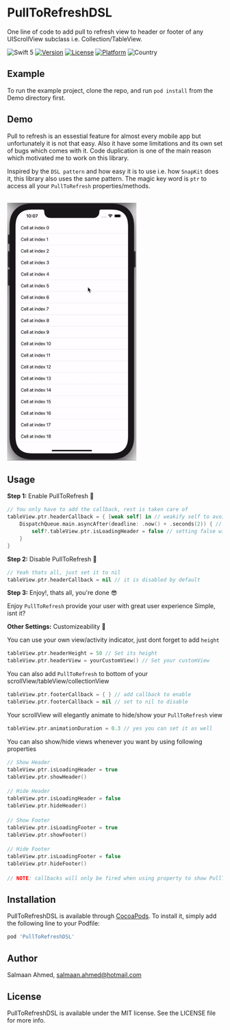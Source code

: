 # PullToRefreshDSL
One line of code to add pull to refresh view to header or footer of any UIScrollView subclass i.e. Collection/TableView.

![Swift 5](https://img.shields.io/badge/Swift-5-orange.svg?style=flat)
[![Version](https://img.shields.io/cocoapods/v/PullToRefreshDSL.svg?style=flat)](https://cocoapods.org/pods/PullToRefreshDSL)
[![License](https://img.shields.io/cocoapods/l/PullToRefreshDSL.svg?style=flat)](https://cocoapods.org/pods/PullToRefreshDSL)
[![Platform](https://img.shields.io/cocoapods/p/PullToRefreshDSL.svg?style=flat)](https://cocoapods.org/pods/PullToRefreshDSL)
![Country](https://img.shields.io/badge/Made%20with%20%E2%9D%A4-pakistan-green.svg)

## Example

To run the example project, clone the repo, and run `pod install` from the Demo directory first.

## Demo

Pull to refresh is an essestial feature for almost every mobile app but unfortunately it is not that easy.
Also it have some limitations and its own set of bugs which comes with it. Code duplication is one of the main reason which motivated me to work on this library.

Inspired by the `DSL pattern` and how easy it is to use i.e. how `SnapKit` does it, this library also uses the same pattern.
The magic key word is `ptr` to access all your `PullToRefresh` properties/methods.

<br>
<img height="600" src="https://github.com/salmaanahmed/PullToRefreshDSL/blob/master/sample.gif?raw=true" />
<br>

## Usage

**Step 1:** Enable PullToRefresh 🚀
```swift
// You only have to add the callback, rest is taken care of
tableView.ptr.headerCallback = { [weak self] in // weakify self to avoid strong reference
    DispatchQueue.main.asyncAfter(deadline: .now() + .seconds(2)) { // your network call
        self?.tableView.ptr.isLoadingHeader = false // setting false will hide the view
    }
}
``` 
  
**Step 2:** Disable PullToRefresh 🤯
```swift
// Yeah thats all, just set it to nil
tableView.ptr.headerCallback = nil // it is disabled by default
```

**Step 3:** Enjoy!, thats all, you're done 😎

Enjoy `PullToRefresh` provide your user with great user experience
Simple, isnt it?

**Other Settings:** Customizeability 🤔

You can use your own view/activity indicator, just dont forget to add `height`
```swift
tableView.ptr.headerHeight = 50 // Set its height
tableView.ptr.headerView = yourCustomView() // Set your customView
```

You can also add `PullToRefresh` to bottom of your scrollView/tableView/collectionView
```swift
tableView.ptr.footerCallback = { } // add callback to enable
tableView.ptr.footerCallback = nil // set to nil to disable
```

Your scrollView will elegantly animate to hide/show your `PullToRefresh` view
```swift
tableView.ptr.animationDuration = 0.3 // yes you can set it as well
```

You can also show/hide views whenever you want by using following properties
```swift
// Show Header
tableView.ptr.isLoadingHeader = true
tableView.ptr.showHeader()

// Hide Header
tableView.ptr.isLoadingHeader = false
tableView.ptr.hideHeader()

// Show Footer
tableView.ptr.isLoadingFooter = true
tableView.ptr.showFooter()

// Hide Footer
tableView.ptr.isLoadingFooter = false
tableView.ptr.hideFooter()

// NOTE: callbacks will only be fired when using property to show PullToRefresh view
```

## Installation

PullToRefreshDSL is available through [CocoaPods](https://cocoapods.org). To install
it, simply add the following line to your Podfile:

```ruby
pod 'PullToRefreshDSL'
```

## Author

Salmaan Ahmed, salmaan.ahmed@hotmail.com

## License

PullToRefreshDSL is available under the MIT license. See the LICENSE file for more info.
